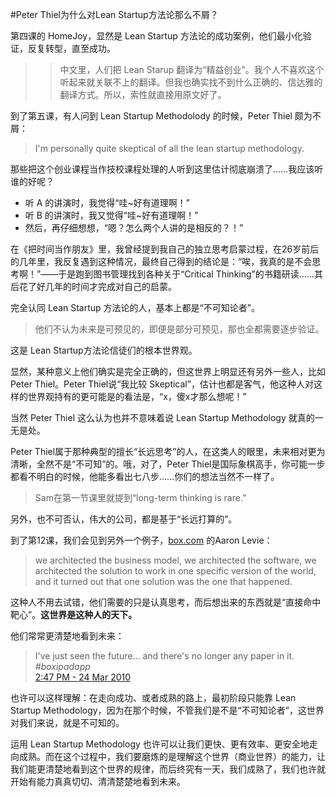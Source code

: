 #Peter Thiel为什么对Lean Startup方法论那么不屑？

第四课的 HomeJoy，显然是 Lean Startup 方法论的成功案例，他们最小化验证，反复转型，直至成功。

>> 中文里，人们把 Lean Starup 翻译为“精益创业”。我个人不喜欢这个听起来就关联不上的翻译。但我也确实找不到什么正确的、信达雅的翻译方式。所以，索性就直接用原文好了。

到了第五课，有人问到 Lean Startup Methodolody 的时候，Peter Thiel 颇为不屑：

> I'm personally quite skeptical of all the lean startup methodology.

那些把这个创业课程当作技校课程处理的人听到这里估计彻底崩溃了……我应该听谁的好呢？

* 听 A 的讲演时，我觉得“哇~好有道理啊！”
* 听 B 的讲演时，我又觉得“哇~好有道理啊！”
* 然后，再仔细想想，“嗯？怎么两个人讲的是相反的？！”

在《把时间当作朋友》里，我曾经提到我自己的独立思考启蒙过程，在26岁前后的几年里，我反复遇到这种情况，最终自己得到的结论是：“唉，我真的是不会思考啊！”——于是跑到图书管理找到各种关于“Critical Thinking”的书籍研读……其后花了好几年的时间才完成对自己的启蒙。

完全认同 Lean Startup 方法论的人，基本上都是“不可知论者”。

> 他们不认为未来是可预见的，即便是部分可预见，那也全都需要逐步验证。

这是 Lean Startup方法论信徒们的根本世界观。

显然，某种意义上他们确实是完全正确的，但这世界上明显还有另外一些人，比如 Peter Thiel。Peter Thiel说“我比较 Skeptical”，估计也都是客气，他这种人对这样的世界观持有的更可能是的看法是，“x，傻x才那么想呢！”

当然 Peter Thiel 这么认为也并不意味着说 Lean Startup Methodology 就真的一无是处。

Peter Thiel属于那种典型的擅长“长远思考”的人，在这类人的眼里，未来相对更为清晰，全然不是“不可知”的。哦，对了，Peter Thiel是国际象棋高手，你可能一步都看不明白的时候，他能多看出七八步……你们的想法当然不一样了。

> Sam在第一节课里就提到“long-term thinking is rare.”

另外，也不可否认，伟大的公司，都是基于“长远打算的”。

到了第12课，我们会见到另外一个例子，[box.com](http://box.com) 的Aaron Levie：

> we architected the business model, we architected the software, we architected the solution to work in one specific version of the world, and it turned out that one solution was the one that happened.

这种人不用去试错，他们需要的只是认真思考，而后想出来的东西就是“直接命中靶心”。**这世界是这种人的天下。**

他们常常更清楚地看到未来：

> I've just seen the future...  and there's no longer any paper in it.  *#boxipadapp* <br />
> [2:47 PM - 24 Mar 2010](https://twitter.com/levie/status/10967514230)

也许可以这样理解：在走向成功、或者成熟的路上，最初阶段只能靠 Lean Startup Methodology，因为在那个时候，不管我们是不是“不可知论者”，这世界对我们来说，就是不可知的。

运用 Lean Startup Methodology 也许可以让我们更快、更有效率、更安全地走向成熟。而在这个过程中，我们要磨炼的是理解这个世界（商业世界）的能力，让我们能更清楚地看到这个世界的规律，而后终究有一天，我们成熟了，我们也许就开始有能力真真切切、清清楚楚地看到未来。































